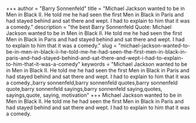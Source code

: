 +++
author = "Barry Sonnenfeld"
title = "Michael Jackson wanted to be in Men in Black II. He told me he had seen the first Men in Black in Paris and had stayed behind and sat there and wept. I had to explain to him that it was a comedy."
description = "the best Barry Sonnenfeld Quote: Michael Jackson wanted to be in Men in Black II. He told me he had seen the first Men in Black in Paris and had stayed behind and sat there and wept. I had to explain to him that it was a comedy."
slug = "michael-jackson-wanted-to-be-in-men-in-black-ii-he-told-me-he-had-seen-the-first-men-in-black-in-paris-and-had-stayed-behind-and-sat-there-and-wept-i-had-to-explain-to-him-that-it-was-a-comedy"
keywords = "Michael Jackson wanted to be in Men in Black II. He told me he had seen the first Men in Black in Paris and had stayed behind and sat there and wept. I had to explain to him that it was a comedy.,barry sonnenfeld,barry sonnenfeld quotes,barry sonnenfeld quote,barry sonnenfeld sayings,barry sonnenfeld saying,quotes, sayings,quote, saying, motivation"
+++
Michael Jackson wanted to be in Men in Black II. He told me he had seen the first Men in Black in Paris and had stayed behind and sat there and wept. I had to explain to him that it was a comedy.

